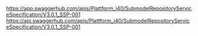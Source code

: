 https://app.swaggerhub.com/apis/Plattform_i40/SubmodelRepositoryServiceSpecification/V3.0.1_SSP-001
https://api.swaggerhub.com/apis/Plattform_i40/SubmodelRepositoryServiceSpecification/V3.0.1_SSP-001